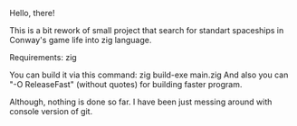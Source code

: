 Hello, there!

This is a bit rework of small project that search for standart spaceships in Conway's game life into zig language.

Requirements: zig

You can build it via this command: zig build-exe main.zig
And also you can "-O ReleaseFast" (without quotes) for building faster program.

Although, nothing is done so far. I have been just messing around with console version of git.
